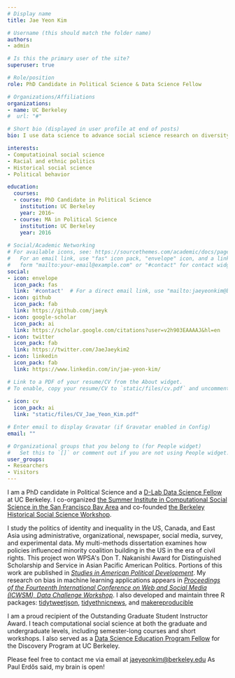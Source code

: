 ```yaml
---
# Display name
title: Jae Yeon Kim

# Username (this should match the folder name)
authors:
- admin

# Is this the primary user of the site?
superuser: true

# Role/position
role: PhD Candidate in Political Science & Data Science Fellow

# Organizations/Affiliations
organizations:
- name: UC Berkeley
#  url: "#"

# Short bio (displayed in user profile at end of posts)
bio: I use data science to advance social science research on diversity and inclusion.

interests:
- Computatioinal social science
- Racial and ethnic politics 
- Historical social science
- Political behavior 

education:
  courses:
  - course: PhD Candidate in Political Science
    institution: UC Berkeley
    year: 2016~ 
  - course: MA in Political Science
    institution: UC Berkeley
    year: 2016
    
# Social/Academic Networking
# For available icons, see: https://sourcethemes.com/academic/docs/page-builder/#icons
#   For an email link, use "fas" icon pack, "envelope" icon, and a link in the
#   form "mailto:your-email@example.com" or "#contact" for contact widget.
social:
- icon: envelope
  icon_pack: fas
  link: '#contact'  # For a direct email link, use "mailto:jaeyeonkim@berkeley.edu".
- icon: github
  icon_pack: fab
  link: https://github.com/jaeyk
- icon: google-scholar
  icon_pack: ai
  link: https://scholar.google.com/citations?user=v2h903EAAAAJ&hl=en
- icon: twitter
  icon_pack: fab
  link: https://twitter.com/JaeJaeykim2
- icon: linkedin 
  icon_pack: fab 
  link: https://www.linkedin.com/in/jae-yeon-kim/

# Link to a PDF of your resume/CV from the About widget.
# To enable, copy your resume/CV to `static/files/cv.pdf` and uncomment the lines below.
 
- icon: cv
  icon_pack: ai
  link: "static/files/CV_Jae_Yeon_Kim.pdf"

# Enter email to display Gravatar (if Gravatar enabled in Config)
email: ""

# Organizational groups that you belong to (for People widget)
#   Set this to `[]` or comment out if you are not using People widget.
user_groups:
- Researchers
- Visitors
---
```


I am a PhD candidate in Political Science and a [D-Lab Data Science Fellow](https://dlab.berkeley.edu/people/jae-yeon-kim) at UC Berkeley. I co-organized [the Summer Institute in Computational Social Science in the San Francisco Bay Area](https://compsocialscience.github.io/summer-institute/2020/bay_area/) and co-founded [the Berkeley Historical Social Science Workshop](https://github.com/jaeyk/hssw).

I study the politics of identity and inequality in the US, Canada, and East Asia using administrative, organizational, newspaper, social media, survey, and experimental data. My multi-methods dissertation examines how policies influenced minority coalition building in the US in the era of civil rights. This project won WPSA's Don T. Nakanishi Award for Distinguished Scholarship and Service in Asian Pacific American Politics. Portions of this work are published in [*Studies in American Political Development*](https://www.cambridge.org/core/journals/studies-in-american-political-development/article/racism-is-not-enough-minority-coalition-building-in-san-francisco-seattle-and-vancouver/7557642023E744D2E0FA68D800C8E08E/share/acc3d5f2d658e9ab2b3af76a69ab40dd510702c8). My research on bias in machine learning applications appears in [*Proceedings of the Fourteenth International Conference on Web and Social Media (ICWSM), Data Challenge Workshop*](https://arxiv.org/abs/2005.05921). I also developed and maintain three R packages: [tidytweetjson](https://github.com/jaeyk/tidytweetjson), [tidyethnicnews](https://github.com/jaeyk/tidyethnicnews), and [makereproducible](https://github.com/jaeyk/makereproducible)

I am a proud recipient of the Outstanding Graduate Student Instructor Award. I teach computational social science at both the graduate and undergraduate levels, including semester-long courses and short workshops. I also served as a [Data Science Education Program Fellow](https://ocean.sagepub.com/blog/skills/5-principles-to-get-undergraduates-involved-in-real-world-data-science-projects) for the Discovery Program at UC Berkeley.  

Please feel free to contact me via email at [jaeyeonkim@berkeley.edu](mailto:jaeyeonkim@berkeley.edu) As Paul Erdős said, my brain is open!
